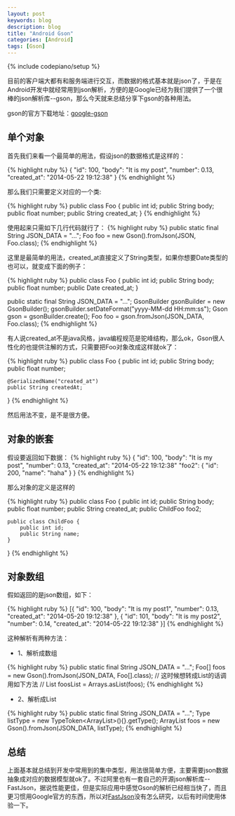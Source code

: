 ```yaml
---
layout: post
keywords: blog
description: blog
title: "Android Gson"
categories: [Android]
tags: [Gson]
---
```

{% include codepiano/setup %}

目前的客户端大都有和服务端进行交互，而数据的格式基本就是json了，于是在Android开发中就经常用到json解析，方便的是Google已经为我们提供了一个很棒的json解析库--gson，那么今天就来总结分享下gson的各种用法。

gson的官方下载地址：[google-gson](https://code.google.com/p/google-gson/)

## 单个对象

首先我们来看一个最简单的用法，假设json的数据格式是这样的：

{% highlight ruby %}
{
    "id": 100,
    "body": "It is my post",
    "number": 0.13,
    "created_at": "2014-05-22 19:12:38"
}
{% endhighlight %}

那么我们只需要定义对应的一个类:

{% highlight ruby %}
public class Foo {
    public int id;
    public String body;
    public float number;
    public String created_at;
}
{% endhighlight %}

使用起来只需如下几行代码就行了：
{% highlight ruby %}
public static final String JSON_DATA = "...";
Foo foo = new Gson().fromJson(JSON, Foo.class);
{% endhighlight %}

这里是最简单的用法，created_at直接定义了String类型，如果你想要Date类型的也可以，就变成下面的例子：

{% highlight ruby %}
public class Foo {
    public int id;
    public String body;
    public float number;
    public Date created_at;
}

public static final String JSON_DATA = "...";
GsonBuilder gsonBuilder = new GsonBuilder();
gsonBuilder.setDateFormat("yyyy-MM-dd HH:mm:ss");
Gson gson = gsonBuilder.create();
Foo foo = gson.fromJson(JSON_DATA, Foo.class);
{% endhighlight %}

有人说created_at不是java风格，java编程规范是驼峰结构，那么ok，Gson很人性化的也提供注解的方式，只需要把Foo对象改成这样就ok了：

{% highlight ruby %}
public class Foo {
    public int id;
    public String body;
    public float number;

    @SerializedName("created_at")
    public String createdAt;
}
{% endhighlight %}

然后用法不变，是不是很方便。

## 对象的嵌套

假设要返回如下数据：
{% highlight ruby %}
{
    "id": 100,
    "body": "It is my post",
    "number": 0.13,
    "created_at": "2014-05-22 19:12:38"
    "foo2": {
        "id": 200,
        "name": "haha"
    }
}
{% endhighlight %}

那么对象的定义是这样的

{% highlight ruby %}
public class Foo {
    public int id;
    public String body;
    public float number;
    public String created_at;
    public ChildFoo foo2;

    public class ChildFoo {
        public int id;
        public String name;
    }
}
{% endhighlight %}

## 对象数组

假如返回的是json数组，如下：

{% highlight ruby %}
[{
    "id": 100,
    "body": "It is my post1",
    "number": 0.13,
    "created_at": "2014-05-20 19:12:38"
},
{
    "id": 101,
    "body": "It is my post2",
    "number": 0.14,
    "created_at": "2014-05-22 19:12:38"
}]
{% endhighlight %}

这种解析有两种方法：

* 1、解析成数组

{% highlight ruby %}
public static final String JSON_DATA = "...";
Foo[] foos = new Gson().fromJson(JSON_DATA, Foo[].class);
// 这时候想转成List的话调用如下方法
// List<Foo> foosList = Arrays.asList(foos);
{% endhighlight %}

* 2、解析成List

{% highlight ruby %}
public static final String JSON_DATA = "...";
Type listType = new TypeToken<ArrayList<Foo>>(){}.getType();
ArrayList<Foo> foos = new Gson().fromJson(JSON_DATA, listType);
{% endhighlight %}

## 总结

上面基本就总结到开发中常用到的集中类型，用法很简单方便，主要需要json数据抽象成对应的数据模型就ok了。不过阿里也有一套自己的开源json解析库--FastJson，据说性能更佳，但是实际应用中感觉Gson的解析已经相当快了，而且更习惯用Google官方的东西，所以对[FastJson](https://github.com/alibaba/fastjson)没有怎么研究，以后有时间使用体验一下。
